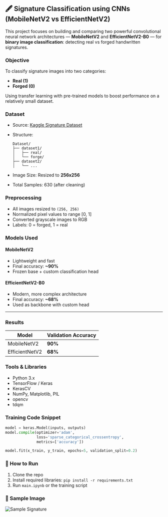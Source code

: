 ## 🖋️ Signature Classification using CNNs (MobileNetV2 vs EfficientNetV2)

This project focuses on building and comparing two powerful convolutional neural network architectures — **MobileNetV2** and **EfficientNetV2-B0** — for **binary image classification**: detecting real vs forged handwritten signatures.


### Objective

To classify signature images into two categories:
- **Real (1)**
- **Forged (0)**

Using transfer learning with pre-trained models to boost performance on a relatively small dataset.


### Dataset

- Source: [Kaggle Signature Dataset](https://www.kaggle.com/datasets/divyanshrai/handwritten-signatures)  
- Structure:
  ```
  Dataset/
  ├── dataset1/
  │   ├── real/
  │   └── forge/
  ├── dataset2/
  │   └── ...
  ```

- Image Size: Resized to **256x256**
- Total Samples: 630 (after cleaning)

### Preprocessing

- All images resized to `(256, 256)`
- Normalized pixel values to range [0, 1]
- Converted grayscale images to RGB
- Labels: 0 = forged, 1 = real

### Models Used

#### MobileNetV2
- Lightweight and fast
- Final accuracy: **~90%**
- Frozen base + custom classification head

#### EfficientNetV2-B0
- Modern, more complex architecture
- Final accuracy: **~68%**
- Used as backbone with custom head

---

### Results

| Model           | Validation Accuracy |
|-----------------|---------------------|
| MobileNetV2     | **90%**             |
| EfficientNetV2  | **68%**             |

### Tools & Libraries

- Python 3.x
- TensorFlow / Keras
- KerasCV
- NumPy, Matplotlib, PIL
- opencv
- tdqm

### Training Code Snippet

```python
model = keras.Model(inputs, outputs)
model.compile(optimizer='adam',
              loss='sparse_categorical_crossentropy',
              metrics=['accuracy'])

model.fit(x_train, y_train, epochs=5, validation_split=0.2)
```


### 📌 How to Run

1. Clone the repo
2. Install required libraries: `pip install -r requirements.txt`
3. Run `main.ipynb` or the training script




### 📸 Sample Image

![Sample Signature](https://github.com/user-attachments/assets/816784a1-4079-4783-9676-723d330db761)
